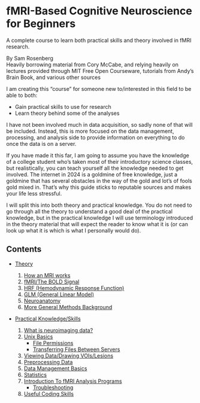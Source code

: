 # fMRI-Based Cognitive Neuroscience for Beginners

A complete course to learn both practical skills and theory involved in fMRI research.

By Sam Rosenberg  
Heavily borrowing material from Cory McCabe, and relying heavily on lectures provided through MIT Free Open Courseware, tutorials from Andy’s Brain Book, and various other sources

I am creating this “course” for someone new to/interested in this field to be able to both:
- Gain practical skills to use for research 
- Learn theory behind some of the analyses

I have not been involved much in data acquisition, so sadly none of that will be included. Instead, this is more focused on the data management, processing, and analysis side to provide information on everything to do once the data is on a server. 

If you have made it this far, I am going to assume you have the knowledge of a college student who’s taken most of their introductory science classes, but realistically, you can teach yourself all the knowledge needed to get involved. The internet in 2024 is a goldmine of free knowledge, just a goldmine that has several obstacles in the way of the gold and lot’s of fools gold mixed in. That’s why this guide sticks to reputable sources and makes your life less stressful.

I will split this into both theory and practical knowledge. You do not need to go through all the theory to understand a good deal of the practical knowledge, but in the practical knowledge I will use terminology introduced in the theory material that will expect the reader to know what it is (or can look up what it is which is what I personally would do). 

## Contents

- [Theory](#theory)
  1. [How an MRI works](what_is_an_mri.md)
  2. [fMRI/The BOLD Signal](fmri_bold_signal.md)
  3. [HRF (Hemodynamic Response Function)](hrf.md)
  4. [GLM (General Linear Model)](glm.md)
  5. [Neuroanatomy](neuroanatomy.md)
  6. [More General Methods Background](methods.md)

- [Practical Knowledge/Skills](practical_skills.md)
  1. [What is neuroimaging data?](what_is_neuroimaging_data.md)
  2. [Unix Basics](unix_basics.md)
     - [File Permissions](unix_basics.md)
     - [Transferring Files Between Servers](unix_basics.md)
  3. [Viewing Data/Drawing VOIs/Lesions](viewing_data.md)
  4. [Preprocessing Data](preprocessing.md)
  5. [Data Management Basics](data_management.md)
  6. [Statistics](statistics.nd)
  7. [Introduction To fMRI Analysis Programs](programs.md)
     - [Troubleshooting](programs.md)
  8. [Useful Coding Skills](coding.md)
